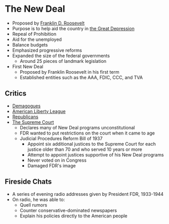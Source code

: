 # The New Deal
- Proposed by [Franklin D. Roosevelt](../people/roosevelt_franklin.md)
- Purpose is to help aid the country in [the Great Depression](../events/great_depression.md)
- Repeal of Prohibition
- Aid for the unemployed
- Balance budgets
- Emphasized progressive reforms
- Expanded the size of the federal governments
    - Around 25 pieces of landmark legislation
- First New Deal
    - Proposed by Franklin Roosevelt in his first term
    - Established entities such as the AAA, FDIC, CCC, and TVA

## Critics
- [Demagogues](../entities/demagogues.md)
- [American Liberty League](../entities/american%20liberty%20league.md)
- [Republicans](../entities/republicans.md)
- [The Supreme Court](../entities/supreme_court.md)
    - Declares many of New Deal programs unconstitutional
    - FDR wanted to put restrictions on the court when it came to age
    - Judicial Procedures Reform Bill of 1937
        - Appoint six additional justices to the Supreme Court for each justice older than 70 and who served 10 years or more
        - Attempt to appoint justices supportive of his New Deal programs
        - Never voted on in Congress
        - Damaged FDR's image

## Fireside Chats
- A series of evening radio addresses given by President FDR, 1933-1944
- On radio, he was able to:
    - Quell rumors
    - Counter conservative-dominated newspapers
    - Explain his policies directly to the American people
